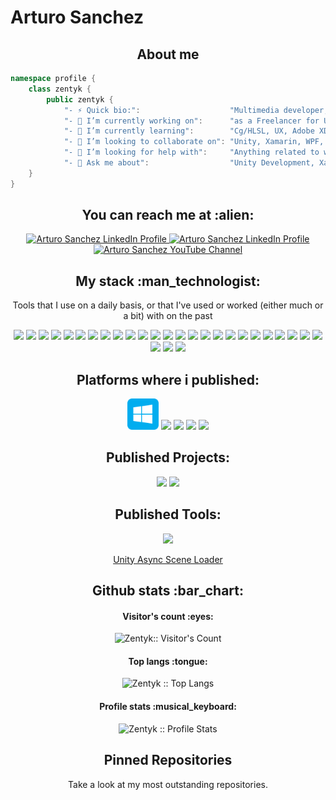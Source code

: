 # Arturo Sanchez

<h2 align="center">About me</h2>

```cs
namespace profile {
    class zentyk {
        public zentyk {
            "- ⚡ Quick bio:":                    "Multimedia developer, expert in Unity3D and Specialized .Net Developer",
            "- 🔭 I’m currently working on":      "as a Freelancer for Unity, WebAPIs and Mobile Projects",
            "- 🌱 I’m currently learning":        "Cg/HLSL, UX, Adobe XD Plugin Development and GraphQL",
            "- 👯 I’m looking to collaborate on": "Unity, Xamarin, WPF, WCF or ASP.net Projects",
            "- 🤔 I’m looking for help with":     "Anything related to what I am currently learning 😅",
            "- 💬 Ask me about":                  "Unity Development, Xamarin.Forms or anyting related to .Net technologies",
    }
}
```

<h2 align="center">You can reach me at :alien:</h2>

<p align="center">
   <a href="https://twitter.com/zentykdev">
    <img src="https://www.vectorlogo.zone/logos/twitter/twitter-icon.svg" alt="Arturo Sanchez LinkedIn Profile" height="30" width="30">
  </a>
    
  <a href="https://www.linkedin.com/in/zentykdev/">
    <img src="https://www.vectorlogo.zone/logos/linkedin/linkedin-icon.svg" alt="Arturo Sanchez LinkedIn Profile" height="30" width="30">
  </a>
  
  <a href="https://www.youtube.com/channel/UCXrJCF3eQsel1PvH0sIvY8Q">
    <img src="https://www.vectorlogo.zone/logos/youtube/youtube-icon.svg" alt="Arturo Sanchez YouTube Channel" height="30" width="30">
  </a>
</p>

<h2 align="center">My stack :man_technologist:</h2>

<p align="center">Tools that I use on a daily basis, or that I've used or worked (either much or a bit) with on the past</p>
<p align="center">
      <img src='https://www.vectorlogo.zone/logos/unity3d/unity3d-icon.svg' height='50px'>
      <img src='https://github.com/uiwjs/file-icons/blob/master/icon/shaderlab.svg' height='50px'>
      <img src='https://github.com/detain/svg-logos/blob/master/svg/adobe-xd.svg' height='50px'>
      <img src='https://raw.githubusercontent.com/sammwyy/sammwyy/master/skills/csharp.png' height='50px'>
      <!--<img src="https://www.vectorlogo.zone/logos/swift/swift-icon.svg" height='50px'/>-->
      <!--<img src="https://www.vectorlogo.zone/logos/java/java-vertical.svg" height='50px'/>-->
      <!--<img src="https://www.vectorlogo.zone/logos/kotlinlang/kotlinlang-icon.svg" height='50px'/>-->
      <img src='https://github.com/detain/svg-logos/blob/master/svg/xamarin.svg' height='50px'>
      <img src="https://vuejs.org/images/logo.png" heigth="50px" width="50px"/></a>
      <img src='https://www.vectorlogo.zone/logos/stripe/stripe-icon.svg' height='50px'>
      <img src='https://github.com/detain/svg-logos/blob/master/svg/paypal-icon.svg' height='50px'>
      <img src="https://img.icons8.com/color/48/000000/html-5.png" height='50px'/>
      <img src="https://img.icons8.com/color/48/000000/css3.png" height='50px'/>
      <img src="https://www.vectorlogo.zone/logos/sass-lang/sass-lang-icon.svg" height='50px'/>
      <img src="https://img.icons8.com/color/48/000000/javascript.png" height='50px'/>
      <img src="https://img.icons8.com/color/48/000000/typescript.png" height='50px'/>
      <img src="https://www.vectorlogo.zone/logos/webcomponents/webcomponents-official.svg" height='50px'/>
      <img src="https://www.vectorlogo.zone/logos/dotnet/dotnet-vertical.svg" height='50px'/>
      <img src="https://img.icons8.com/color/48/000000/nodejs.png" height='50px'/>
      <img src="https://img.icons8.com/color/48/000000/docker.png" height='50px'/>
      <img src="https://www.vectorlogo.zone/logos/kubernetes/kubernetes-icon.svg" height='50px'/>
      <img src="https://www.vectorlogo.zone/logos/microsoft_azure/microsoft_azure-icon.svg" height='50px'/>
      <img src="https://www.vectorlogo.zone/logos/appcenterms/appcenterms-tile.svg" height='50px'/>
      <img src="https://www.vectorlogo.zone/logos/amazon_aws/amazon_aws-icon.svg" height='50px'/>
      <img src='https://www.vectorlogo.zone/logos/nginx/nginx-icon.svg' height='50px'>
      <img src='https://www.vectorlogo.zone/logos/apache/apache-icon.svg' height='50px'>
      <img src="https://github.com/detain/svg-logos/blob/master/svg/microsoft-sql-server.svg" height='50px'/>
      <img src="https://www.vectorlogo.zone/logos/mariadb/mariadb-icon.svg" height='50px'/>
      <!--<img src="https://www.vectorlogo.zone/logos/graphql/graphql-icon.svg" height='50px'/-->
      <!--img src="https://img.icons8.com/color/48/000000/mongodb.png" height='50px'/-->
      <img src="https://www.vectorlogo.zone/logos/ubuntu/ubuntu-tile.svg" height='50px'/>
      <!--img src="https://www.vectorlogo.zone/logos/centos/centos-icon.svg" height='50px'/-->
      <img src="https://www.vectorlogo.zone/logos/sentryio/sentryio-icon.svg" height='50px'/>
      <img src='https://www.vectorlogo.zone/logos/d3js/d3js-icon.svg' height='50px'>
      <!--<img src="https://www.vectorlogo.zone/logos/webassembly/webassembly-icon.svg" height='50px'/>-->
</p>

<h2 align="center">Platforms where i published:</h2>
<p align="center">
    <img src="https://github.com/edent/SuperTinyIcons/blob/master/images/svg/windows.svg" height='50px'/>
    <img src="https://www.vectorlogo.zone/logos/android/android-tile.svg" height='50px'/>
    <img src="https://www.vectorlogo.zone/logos/apple/apple-tile.svg" height='50px'/>
    <img src="https://www.vectorlogo.zone/logos/xbox/xbox-icon.svg" height='50px'/>
    <img src="https://upload.wikimedia.org/wikipedia/commons/2/25/WebGL_Logo.svg" height='50px'/>
</p>

<h2 align="center">Published Projects:</h2>
<p align="center">
    <a href="https://play.google.com/store/apps/details?id=com.orthocana.runy"><img src="https://image.winudf.com/v2/image1/Y29tLm9ydGhvY2FuYS5ydW55X2ljb25fMTU3OTE2NDM5NF8wMjE/icon.png?w=170&fakeurl=1" heigth="128" width="128"/></a>
   <a href="https://www.cotocrafter.com/"><img src="https://cotocrafter.blob.core.windows.net/cotocrafter/Cotocrafter_Color.png?sv=2019-10-10&st=2021-01-03T03%3A58%3A00Z&se=2022-01-01T03%3A58%3A00Z&sr=b&sp=r&sig=Z3wLEofpWIN8F7c3uZtJyQoi9gK11lGrF2dQlQvIXyo%3D" heigth="128" width="128"/></a>
</p>

<h2 align="center">Published Tools:</h2>
<p align="center">
    <a href="https://www.notion.so/Unity-Async-Scene-Loader-fd53b69e400143c6abb397903f5bd020">    
        <p align="center">
            <img src='https://www.vectorlogo.zone/logos/unity3d/unity3d-icon.svg' height='50px'>
            <p align="center">
                Unity Async Scene Loader
            </p>
        </p>
    </a>    
</p>

<h2 align="center">Github stats :bar_chart:</h2>

<h4 align="center">Visitor's count :eyes:</h4>

<p align="center"><img src="https://profile-counter.glitch.me/{zentyk}/count.svg" alt="Zentyk:: Visitor's Count" /></p>

<h4 align="center">Top langs :tongue:</h4>

<p align="center"><img src="https://github-readme-stats.vercel.app/api/top-langs/?username=zentyk&langs_count=10&theme=tokyonight&layout=compact" alt="Zentyk :: Top Langs" /></p>

<h4 align="center">Profile stats :musical_keyboard:</h4>

<p align="center"><img src="https://github-readme-stats.vercel.app/api?username=zentyk&show_icons=true&theme=synthwave" alt="Zentyk :: Profile Stats" /></p>

<h2 align="center">Pinned Repositories</h2>
<p align="center">Take a look at my most outstanding repositories.</p>
